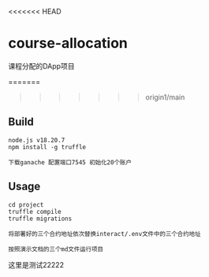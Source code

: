<<<<<<< HEAD
# course-allocation

课程分配的DApp项目

=======
>>>>>>> origin1/main
## Build

```
node.js v18.20.7
npm install -g truffle

下载ganache 配置端口7545 初始化20个账户
```

## Usage

```
cd project
truffle compile
truffle migrations

将部署好的三个合约地址依次替换interact/.env文件中的三个合约地址

按照演示文档的三个md文件运行项目
```

这里是测试22222